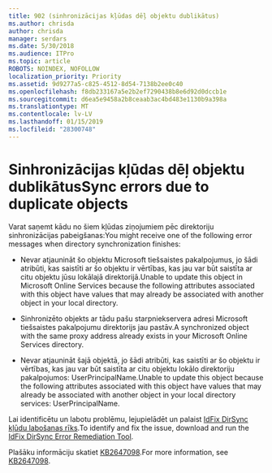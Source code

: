 ```yaml
---
title: 902 (sinhronizācijas kļūdas dēļ objektu dublikātus)
ms.author: chrisda
author: chrisda
manager: serdars
ms.date: 5/30/2018
ms.audience: ITPro
ms.topic: article
ROBOTS: NOINDEX, NOFOLLOW
localization_priority: Priority
ms.assetid: 9d9277a5-c825-4512-8d54-7138b2ee0c40
ms.openlocfilehash: f8db233167a5e2b2ef7290438b8e6d92d0dccb1e
ms.sourcegitcommit: d6ea5e9458a2b8ceaab3ac4bd483e1130b9a398a
ms.translationtype: MT
ms.contentlocale: lv-LV
ms.lasthandoff: 01/15/2019
ms.locfileid: "28300748"
---
```

# <a name="sync-errors-due-to-duplicate-objects"></a><span data-ttu-id="634fa-102">Sinhronizācijas kļūdas dēļ objektu dublikātus</span><span class="sxs-lookup"><span data-stu-id="634fa-102">Sync errors due to duplicate objects</span></span>

<span data-ttu-id="634fa-103">Varat saņemt kādu no šiem kļūdas ziņojumiem pēc direktoriju sinhronizācijas pabeigšanas:</span><span class="sxs-lookup"><span data-stu-id="634fa-103">You might receive one of the following error messages when directory synchronization finishes:</span></span>
  
- <span data-ttu-id="634fa-104">Nevar atjaunināt šo objektu Microsoft tiešsaistes pakalpojumus, jo šādi atribūti, kas saistīti ar šo objektu ir vērtības, kas jau var būt saistīta ar citu objektu jūsu lokālajā direktorijā.</span><span class="sxs-lookup"><span data-stu-id="634fa-104">Unable to update this object in Microsoft Online Services because the following attributes associated with this object have values that may already be associated with another object in your local directory.</span></span>
    
- <span data-ttu-id="634fa-105">Sinhronizēto objekts ar tādu pašu starpniekservera adresi Microsoft tiešsaistes pakalpojumu direktorijs jau pastāv.</span><span class="sxs-lookup"><span data-stu-id="634fa-105">A synchronized object with the same proxy address already exists in your Microsoft Online Services directory.</span></span>
    
- <span data-ttu-id="634fa-106">Nevar atjaunināt šajā objektā, jo šādi atribūti, kas saistīti ar šo objektu ir vērtības, kas jau var būt saistīta ar citu objektu lokālo direktoriju pakalpojumos: UserPrincipalName.</span><span class="sxs-lookup"><span data-stu-id="634fa-106">Unable to update this object because the following attributes associated with this object have values that may already be associated with another object in your local directory services: UserPrincipalName.</span></span>
    
<span data-ttu-id="634fa-107">Lai identificētu un labotu problēmu, lejupielādēt un palaist [IdFix DirSync kļūdu labošanas rīks](https://www.microsoft.com/download/details.aspx?id=36832).</span><span class="sxs-lookup"><span data-stu-id="634fa-107">To identify and fix the issue, download and run the [IdFix DirSync Error Remediation Tool](https://www.microsoft.com/download/details.aspx?id=36832).</span></span>
  
<span data-ttu-id="634fa-108">Plašāku informāciju skatiet [KB2647098](https://support.microsoft.com/help/2647098/duplicate-or-invalid-attributes-prevent-directory-synchronization-in-o).</span><span class="sxs-lookup"><span data-stu-id="634fa-108">For more information, see [KB2647098](https://support.microsoft.com/help/2647098/duplicate-or-invalid-attributes-prevent-directory-synchronization-in-o).</span></span>
  

